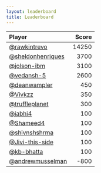 ```yaml
---
layout: leaderboard
title: Leaderboard
---
```

| Player | Score |
| :--- | ---: |
| [@rawkintrevo](https://github.com/rawkintrevo) | 14250 |
| [@sheldonhenriques](https://github.com/sheldonhenriques) | 3700 |
| [@jolson-ibm](https://github.com/jolson-ibm) | 3100 |
| [@vedansh-5](https://github.com/vedansh-5) | 2600 |
| [@deanwampler](https://github.com/deanwampler) | 450 |
| [@Vivkzz](https://github.com/Vivkzz) | 350 |
| [@truffleplanet](https://github.com/truffleplanet) | 300 |
| [@iabhi4](https://github.com/iabhi4) | 100 |
| [@Shameed4](https://github.com/Shameed4) | 100 |
| [@shivnshshrma](https://github.com/shivnshshrma) | 100 |
| [@Jivi-this-side](https://github.com/Jivi-this-side) | 100 |
| [@kb-bhatta](https://github.com/kb-bhatta) | 100 |
| [@andrewmusselman](https://github.com/andrewmusselman) | -800 |
